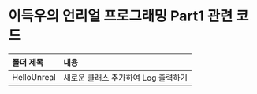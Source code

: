 # 이득우의 언리얼 프로그래밍 Part1 관련 코드

| <b>폴더 제목</b> | <b>내용</b> |
| :-------------- | :------------------ |
| HelloUnreal        | 새로운 클래스 추가하여 Log 출력하기 |
